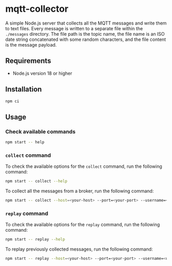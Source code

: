 # mqtt-collector

A simple Node.js server that collects all the MQTT messages and write them to text files. Every message is written to a 
separate file within the `./messages` directory. The file path is the topic name, the file name is an ISO date string 
concatenated with some random characters, and the file content is the message payload.

## Requirements

- Node.js version 18 or higher

## Installation

```bash
npm ci
```

## Usage

### Check available commands

```bash
npm start -- help
```

### `collect` command

To check the available options for the `collect` command, run the following command:

```bash
npm start -- collect --help
```

To collect all the messages from a broker, run the following command:

```bash
npm start -- collect --host=<your-host> --port=<your-port> --username=<username> --password=<password>
```

### `replay` command

To check the available options for the `replay` command, run the following command:

```bash
npm start -- replay --help
```

To replay previously collected messages, run the following command:

```bash
npm start -- replay --host=<your-host> --port=<your-port> --username=<username> --password=<password>
```
